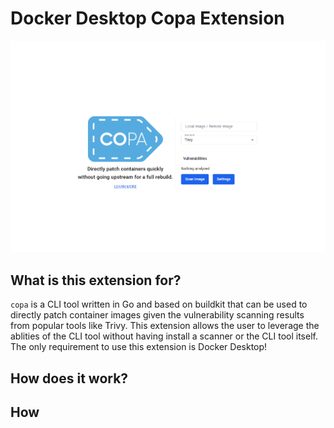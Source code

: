 # Docker Desktop Copa Extension

![starting page for the extension](https://raw.githubusercontent.com/jgrer/copa-extension/dockerfile-label-documentation/.github/images/demo1.png)

## What is this extension for?

`copa` is a CLI tool written in Go and based on buildkit that can be used to directly patch container images given the vulnerability scanning results from popular tools like Trivy. This extension allows the user to leverage the ablities of the CLI tool without having install a scanner or the CLI tool itself. The only requirement to use this extension is Docker Desktop! 

## How does it work?



## How
